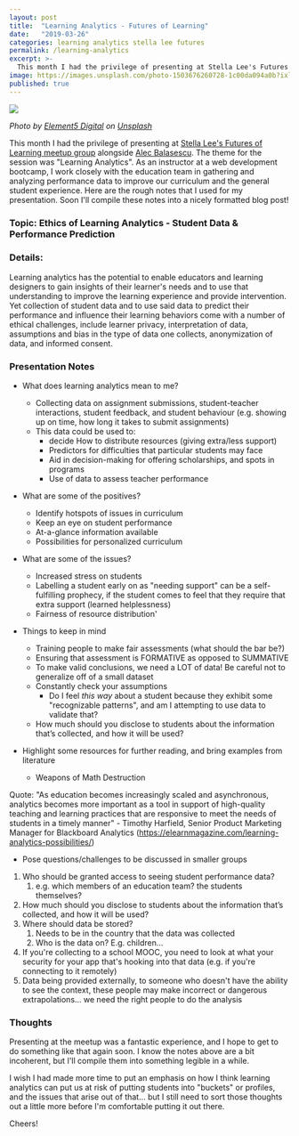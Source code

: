 ```yaml
---
layout: post
title:  "Learning Analytics - Futures of Learning"
date:   "2019-03-26"
categories: learning analytics stella lee futures
permalink: /learning-analytics
excerpt: >-
  This month I had the privilege of presenting at Stella Lee's Futures of Learning meetup group alongside Alec Balasescu. The theme for the session was "Learning Analytics".
image: https://images.unsplash.com/photo-1503676260728-1c00da094a0b?ixlib=rb-1.2.1&ixid=eyJhcHBfaWQiOjEyMDd9&auto=format&fit=crop&w=2018&q=80
published: true
---
```


![](https://images.unsplash.com/photo-1503676260728-1c00da094a0b?ixlib=rb-1.2.1&ixid=eyJhcHBfaWQiOjEyMDd9&auto=format&fit=crop&w=2018&q=80)

<em>Photo by [Element5 Digital](https://unsplash.com/photos/OyCl7Y4y0Bk?utm_source=unsplash&utm_medium=referral&utm_content=creditCopyText) on [Unsplash](https://unsplash.com/search/photos/education?utm_source=unsplash&utm_medium=referral&utm_content=creditCopyText)</em>

This month I had the privilege of presenting at [Stella Lee's Futures of Learning meetup group](https://www.meetup.com/FuturesOfLearning/events/259861752/) alongside [Alec Balasescu](https://www.alecbalasescu.com/). The theme for the session was "Learning Analytics". As an instructor at a web development bootcamp, I work closely with the education team in gathering and analyzing performance data to improve our curriculum and the general student experience. Here are the rough notes that I used for my presentation. Soon I'll compile these notes into a nicely formatted blog post!

### Topic: Ethics of Learning Analytics - Student Data & Performance Prediction

### Details:

Learning analytics has the potential to enable educators and learning designers to gain insights of their learner's needs and to use that understanding to improve the learning experience and provide intervention. Yet collection of student data and to use said data to predict their performance and influence their learning behaviors come with a number of ethical challenges, include learner privacy, interpretation of data, assumptions and bias in the type of data one collects, anonymization of data, and informed consent.

### Presentation Notes

- What does learning analytics mean to me?
  - Collecting data on assignment submissions, student-teacher interactions, student feedback, and student behaviour (e.g. showing up on time, how long it takes to submit assignments)
  - This data could be used to:
    - decide How to distribute resources (giving extra/less support)
    - Predictors for difficulties that particular students may face
    - Aid in decision-making for offering scholarships, and spots in programs
    - Use of data to assess teacher performance
  
- What are some of the positives?
  - Identify hotspots of issues in curriculum
  - Keep an eye on student performance
  - At-a-glance information available
  - Possibilities for personalized curriculum

- What are some of the issues?
  - Increased stress on students
  - Labelling a student early on as "needing support" can be a self-fulfilling prophecy, if the student comes to feel that they require that extra support (learned helplessness)
  - Fairness of resource distribution'
  
- Things to keep in mind
  - Training people to make fair assessments (what should the bar be?)
  - Ensuring that assessment is FORMATIVE as opposed to SUMMATIVE
  - To make valid conclusions, we need a LOT of data! Be careful not to generalize off of a small dataset
  - Constantly check your assumptions
    - Do I feel _this way_ about a student because they exhibit some "recognizable patterns", and am I attempting to use data to validate that?
  - How much should you disclose to students about the information that’s collected, and how it will be used?
  
- Highlight some resources for further reading, and bring examples from literature
  - Weapons of Math Destruction
  
Quote: "As education becomes increasingly scaled and asynchronous, analytics becomes more important as a tool in support of high-quality teaching and learning practices that are responsive to meet the needs of students in a timely manner" - Timothy Harfield, Senior Product Marketing Manager for Blackboard Analytics (https://elearnmagazine.com/learning-analytics-possibilities/)

- Pose questions/challenges to be discussed in smaller groups

1. Who should be granted access to seeing student performance data?
   1. e.g. which members of an education team? the students themselves?
2. How much should you disclose to students about the information that’s collected, and how it will be used?
3. Where should data be stored?
   1. Needs to be in the country that the data was collected
   2. Who is the data on? E.g. children...
4. If you're collecting to a school MOOC, you need to look at what your security for your app that's hooking into that data (e.g. if you're connecting to it remotely)
5. Data being provided externally, to someone who doesn't have the ability to see the context, these people may make incorrect or dangerous extrapolations... we need the right people to do the analysis

### Thoughts

Presenting at the meetup was a fantastic experience, and I hope to get to do something like that again soon. I know the notes above are a bit incoherent, but I'll compile them into something legible in a while.

I wish I had made more time to put an emphasis on how I think learning analytics can put us at risk of putting students into "buckets" or profiles, and the issues that arise out of that... but I still need to sort those thoughts out a little more before I'm comfortable putting it out there.

Cheers!